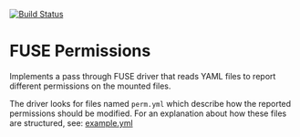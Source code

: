 [![Build Status](https://travis-ci.com/garmin/fuse-permfs.svg?branch=master)](https://travis-ci.com/garmin/fuse-permfs)
# FUSE Permissions

Implements a pass through FUSE driver that reads YAML files to report different
permissions on the mounted files.

The driver looks for files named `perm.yml` which describe how the reported
permissions should be modified. For an explanation about how these files are
structured, see: [example.yml](./example.yml)

